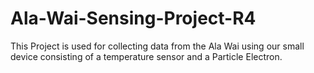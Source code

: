 # Ala-Wai-Sensing-Project-R4
This Project is used for collecting data from the Ala Wai using our small device consisting of a temperature sensor and a Particle Electron. 

